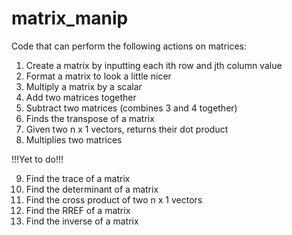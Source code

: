 # matrix_manip
Code that can perform the following actions on matrices:

1. Create a matrix by inputting each ith row and jth column value
2. Format a matrix to look a little nicer
3. Multiply a matrix by a scalar
4. Add two matrices together
5. Subtract two matrices (combines 3 and 4 together)
6. Finds the transpose of a matrix
7. Given two n x 1 vectors, returns their dot product
8. Multiplies two matrices

!!!Yet to do!!!

9. Find the trace of a matrix
10. Find the determinant of a matrix
11. Find the cross product of two n x 1 vectors
12. Find the RREF of a matrix
13. Find the inverse of a matrix
